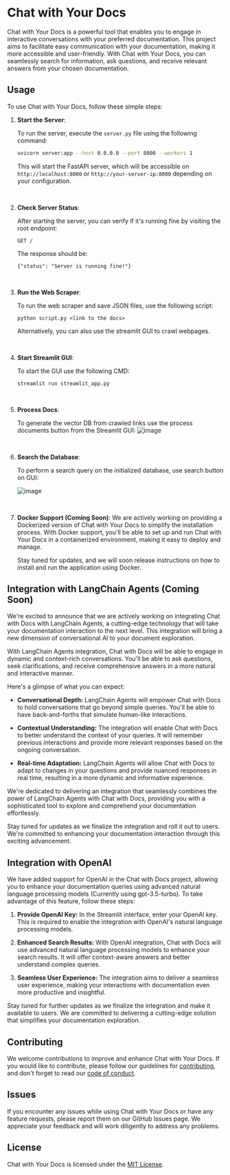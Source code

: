 # Chat with Your Docs

Chat with Your Docs is a powerful tool that enables you to engage in interactive conversations with your preferred documentation. This project aims to facilitate easy communication with your documentation, making it more accessible and user-friendly. With Chat with Your Docs, you can seamlessly search for information, ask questions, and receive relevant answers from your chosen documentation.

## Usage

To use Chat with Your Docs, follow these simple steps:

1. **Start the Server**:

   To run the server, execute the `server.py` file using the following command:

   ```bash
   uvicorn server:app --host 0.0.0.0 --port 8000 --workers 1
   ```

   This will start the FastAPI server, which will be accessible on `http://localhost:8000` or `http://your-server-ip:8000` depending on your configuration.

   <br>

2. **Check Server Status**:

   After starting the server, you can verify if it's running fine by visiting the root endpoint:

   ```
   GET /
   ```

   The response should be:
   ```
   {"status": "Server is running fine!"}
   ```

<br>

3. **Run the Web Scraper**:

   To run the web scraper and save JSON files, use the following script:

   ```
   python script.py <link to the docs>
   ```
   Alternatively, you can also use the streamlit GUI to crawl webpages.

<br>

4. **Start Streamlit GUI**:

   To start the GUI use the following CMD:

    ```
   streamlit run streamlit_app.py
   ```

<br>

5. **Process Docs**:

   To generate the vector DB from crawled links use the process documents button from the Streamlit GUI:
   ![image](https://github.com/kshitijagrwl/chat-with-docs/assets/74452705/a120c669-c8d9-4556-a10d-1533a120b342)


<br>

6. **Search the Database**:

   To perform a search query on the initialized database, use search button on GUI:

   ![image](https://github.com/kshitijagrwl/chat-with-docs/assets/74452705/c0e39e2c-ac38-488c-a701-53db52312029)


<br>

7. **Docker Support (Coming Soon)**:
   We are actively working on providing a Dockerized version of Chat with Your Docs to simplify the installation process. With Docker support, you'll be able to set up and run Chat with Your Docs in a containerized environment, making it easy to deploy and manage.

   Stay tuned for updates, and we will soon release instructions on how to install and run the application using Docker.

## Integration with LangChain Agents (Coming Soon)

We're excited to announce that we are actively working on integrating Chat with Docs with LangChain Agents, a cutting-edge technology that will take your documentation interaction to the next level. This integration will bring a new dimension of conversational AI to your document exploration.

With LangChain Agents integration, Chat with Docs will be able to engage in dynamic and context-rich conversations. You'll be able to ask questions, seek clarifications, and receive comprehensive answers in a more natural and interactive manner.

Here's a glimpse of what you can expect:

- **Conversational Depth:** LangChain Agents will empower Chat with Docs to hold conversations that go beyond simple queries. You'll be able to have back-and-forths that simulate human-like interactions.

- **Contextual Understanding:** The integration will enable Chat with Docs to better understand the context of your queries. It will remember previous interactions and provide more relevant responses based on the ongoing conversation.

- **Real-time Adaptation:** LangChain Agents will allow Chat with Docs to adapt to changes in your questions and provide nuanced responses in real time, resulting in a more dynamic and informative experience.

We're dedicated to delivering an integration that seamlessly combines the power of LangChain Agents with Chat with Docs, providing you with a sophisticated tool to explore and comprehend your documentation effortlessly.

Stay tuned for updates as we finalize the integration and roll it out to users. We're committed to enhancing your documentation interaction through this exciting advancement.


## Integration with OpenAI

We have added support for OpenAI in the Chat with Docs project, allowing you to enhance your documentation queries using advanced natural language processing models (Currently using gpt-3.5-turbo). To take advantage of this feature, follow these steps:

1. **Provide OpenAI Key:**
   In the Streamlit interface, enter your OpenAI key. This is required to enable the integration with OpenAI's natural language processing models.

2. **Enhanced Search Results:**
   With OpenAI integration, Chat with Docs will use advanced natural language processing models to enhance your search results. It will offer context-aware answers and better understand complex queries.

3. **Seamless User Experience:**
   The integration aims to deliver a seamless user experience, making your interactions with documentation even more productive and insightful.

Stay tuned for further updates as we finalize the integration and make it available to users. We are committed to delivering a cutting-edge solution that simplifies your documentation exploration.


## Contributing

We welcome contributions to improve and enhance Chat with Your Docs. If you would like to contribute, please follow our guidelines for [contributing](CONTRIBUTING.md), and don't forget to read our [code of conduct](CODE_OF_CONDUCT.md).

## Issues

If you encounter any issues while using Chat with Your Docs or have any feature requests, please report them on our GitHub Issues page. We appreciate your feedback and will work diligently to address any problems.

## License

Chat with Your Docs is licensed under the [MIT License](LICENSE).
